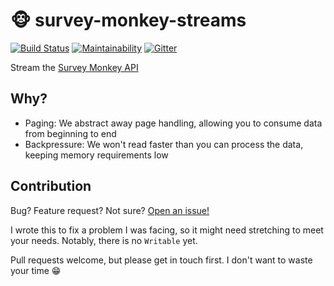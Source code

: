 # 🐵 survey-monkey-streams

[![Build Status](http://travis-ci.org/aaronjameslang/survey-monkey-streams.svg?branch=master)](//travis-ci.org/aaronjameslang/survey-monkey-streams)
[![Maintainability](http://api.codeclimate.com/v1/badges/8a959084f74b5a86c453/maintainability)](//codeclimate.com/github/aaronjameslang/survey-monkey-streams/maintainability)
[![Gitter](http://badges.gitter.im/aaronjameslang/survey-monkey-streams.svg)](//gitter.im/aaronjameslang/survey-monkey-streams)

Stream the [Survey Monkey API](//developer.surveymonkey.com/api/v3/)

## Why?

  - Paging: We abstract away page handling, allowing you to consume data from beginning to end
  - Backpressure: We won't read faster than you can process the data, keeping memory requirements low


## Contribution

Bug? Feature request? Not sure? [Open an issue!](//github.com/aaronjameslang/survey-monkey-streams/issues/new)

I wrote this to fix a problem I was facing, so it might need stretching to meet your needs. Notably, there is no `Writable` yet.

Pull requests welcome, but please get in touch first. I don't want to waste your time 😁
